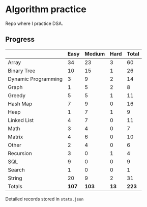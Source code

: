 # Algorithm practice

Repo where I practice DSA.

<!-- https://leetcode.com/l-ohman/ -->
<!-- todo: display the json data in some online visualization. -->

## Progress

<!-- scriptdivider -->
<!-- {'python': 172, 'javascript': 49, 'both': 7} -->

| |Easy|Medium|Hard|Total|
|-|-|-|-|-|
|Array|34|23|3|60|
|Binary Tree|10|15|1|26|
|Dynamic Programming|3|9|2|14|
|Graph|1|5|2|8|
|Greedy|5|5|1|11|
|Hash Map|7|9|0|16|
|Heap|1|7|1|9|
|Linked List|4|7|0|11|
|Math|3|4|0|7|
|Matrix|4|6|0|10|
|Other|2|4|0|6|
|Recursion|3|0|1|4|
|SQL|9|0|0|9|
|Search|1|0|0|1|
|String|20|9|2|31|
|Totals|**107**|**103**|**13**|**223**|
<!-- scriptdivider -->

Detailed records stored in `stats.json`
